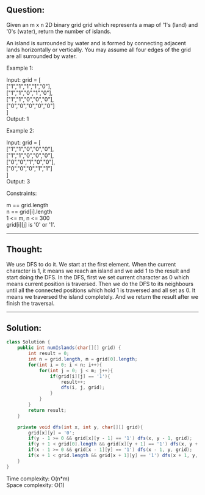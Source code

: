 ## Question: 

Given an m x n 2D binary grid grid which represents a map of '1's (land) and '0's (water), return the number of islands.

An island is surrounded by water and is formed by connecting adjacent lands horizontally or vertically. You may assume all four edges of the grid are all surrounded by water.

Example 1:

Input: grid = [  
  ["1","1","1","1","0"],  
  ["1","1","0","1","0"],  
  ["1","1","0","0","0"],  
  ["0","0","0","0","0"]  
]  
Output: 1  

Example 2:  

Input: grid = [  
  ["1","1","0","0","0"],  
  ["1","1","0","0","0"],  
  ["0","0","1","0","0"],  
  ["0","0","0","1","1"]  
]  
Output: 3  
 
Constraints:  

m == grid.length  
n == grid[i].length  
1 <= m, n <= 300  
grid[i][j] is '0' or '1'.  

---
## Thought:
We use DFS to do it. We start at the first element. When the current character is 1, it means we reach an island and we add 1 to the 
result and start doing the DFS. In the DFS, first we set current character as 0 which means current position is traversed. Then we do the 
DFS to its neighbours until all the connected positions which hold 1 is traversed and all set as 0. It means we traversed the island completely. 
And we return the result after we finish the traversal.

---
## Solution:
```Java
class Solution {
    public int numIslands(char[][] grid) {
        int result = 0;
        int n = grid.length, m = grid[0].length;
        for(int i = 0; i < n; i++){
            for(int j = 0; j < m; j++){
                if(grid[i][j] == '1'){
                    result++;
                    dfs(i, j, grid);
                }
            }
        }
        return result;
    }

    private void dfs(int x, int y, char[][] grid){
        grid[x][y] = '0';
        if(y - 1 >= 0 && grid[x][y - 1] == '1') dfs(x, y - 1, grid);
        if(y + 1 < grid[0].length && grid[x][y + 1] == '1') dfs(x, y + 1, grid);
        if(x - 1 >= 0 && grid[x - 1][y] == '1') dfs(x - 1, y, grid);
        if(x + 1 < grid.length && grid[x + 1][y] == '1') dfs(x + 1, y, grid);       
    }
}
```
Time complexity: O(n*m)  
Space complexity: O(1)
